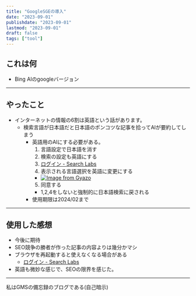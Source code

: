 ```yaml
---
title: "GoogleSGEの導入"
date: "2023-09-01"
publishdate: "2023-09-01"
lastmod: "2023-09-01"
draft: false
tags: ["tool"]
---
```

## これは何
- Bing AIのgoogleバージョン
---
## やったこと
- インターネットの情報の6割は英語という話があります。
	- 検索言語が日本語だと日本語のポンコツな記事を拾ってAIが要約してしまう
		- 英語用のAIにする必要がある。
			1. 言語設定で日本語を消す
			2. 検索の設定も英語にする
			3. [ログイン - Search Labs](https://labs.google.com/search/experiments)
			4. 表示される言語選択を英語に変更にする
			- [![Image from Gyazo](https://i.gyazo.com/fbaa279e039423e9dcf7fec287fbcbb6.png)](https://gyazo.com/fbaa279e039423e9dcf7fec287fbcbb6)
			5. 同意する
			- 1,2,4をしないと強制的に日本語検索に戻される
		- 使用期限は2024/02まで
---
## 使用した感想
- 今後に期待
- SEO競争の勝者が作った記事の内容よりは幾分かマシ
- ブラウザを再起動すると使えなくなる場合がある
	-  [ログイン - Search Labs](https://labs.google.com/search/experiments)
- 英語も微妙な感じで、SEOの限界を感じた。
---
私はGMSの備忘録のブログである(自己暗示)

